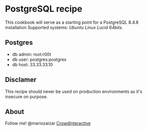 # PostgreSQL recipe

This cookbook will serve as a starting point for a PostgreSQL 8.4.8 installation
Supported systems: *Ubuntu Linux Lucid 64bits.*

## Postgres

- db admin:  root:r00t
- db user:   postgres:postgres
- db host:   33.33.33.10

## Disclamer

This recipe should never be used on production environments as it's insecure on
purpose.

## About

Follow me! @mariozaizar
[CrowdInteractive](http://blog.crowdint.com/2011/08/11/postgresql-in-vagrant.html)
